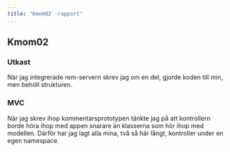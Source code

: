 ```yaml
---
title: "Kmom02 -rapport"
...
```


## Kmom02

### Utkast
När jag integrerade rem-servern skrev jag om en del, gjorde koden till min, men behöll strukturen.

### MVC
När jag skrev ihop kommentarsprototypen tänkte jag på att kontrollern borde höra ihop med appen snarare än klasserna som hör ihop med modellen. Därför har jag lagt alla mina, två så här långt, kontroller under en egen namespace.
